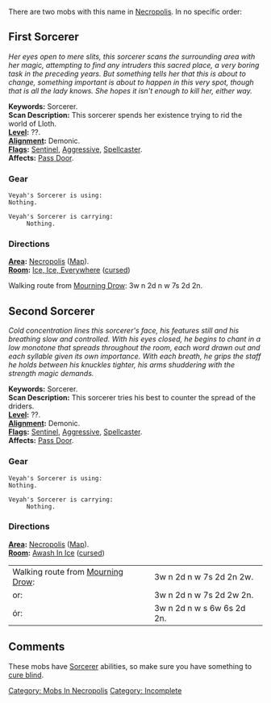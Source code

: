 There are two mobs with this name in
[Necropolis](:Category:Necropolis "wikilink"). In no specific order:

## First Sorcerer

*Her eyes open to mere slits, this sorcerer scans the surrounding area
with her magic, attempting to find any intruders this sacred place, a
very boring task in the preceding years. But something tells her that
this is about to change, something important is about to happen in this
very spot, though that is all the lady knows. She hopes it isn't enough
to kill her, either way.*

**Keywords:** Sorcerer.  
**Scan Description:** This sorcerer spends her existence trying to rid
the world of Lloth.  
**[Level](Level "wikilink"):** ??.  
**[Alignment](Alignment "wikilink"):** Demonic.  
**[Flags](:Category:_Mob_Types "wikilink"):**
[Sentinel](Sentinel_Mobs "wikilink"),
[Aggressive](Aggressive_Mobs "wikilink"),
[Spellcaster](Spellcasting_Mobs "wikilink").  
**Affects:** [Pass Door](Pass_Door "wikilink").  

### Gear

`Veyah's Sorcerer is using:`  
`Nothing.`

`Veyah's Sorcerer is carrying:`  
`     Nothing.`

### Directions

**[Area](:Category:_Areas "wikilink"):**
[Necropolis](:Category:_Necropolis "wikilink")
([Map](Necropolis_Map "wikilink")).  
**[Room](:Category:_Rooms "wikilink"):** [Ice, Ice,
Everywhere](Ice,_Ice,_Everywhere_(Necropolis) "wikilink")
([cursed](Cursed_Rooms "wikilink"))

Walking route from [Mourning Drow](Mourning_Drow "wikilink"): 3w n 2d n
w 7s 2d 2n.

## Second Sorcerer

*Cold concentration lines this sorcerer's face, his features still and
his breathing slow and controlled. With his eyes closed, he begins to
chant in a low monotone that spreads throughout the room, each word
drawn out and each syllable given its own importance. With each breath,
he grips the staff he holds between his knuckles tighter, his arms
shuddering with the strength magic demands.*

**Keywords:** Sorcerer.  
**Scan Description:** This sorcerer tries his best to counter the spread
of the driders.  
**[Level](Level "wikilink"):** ??.  
**[Alignment](Alignment "wikilink"):** Demonic.  
**[Flags](:Category:_Mob_Types "wikilink"):**
[Sentinel](Sentinel_Mobs "wikilink"),
[Aggressive](Aggressive_Mobs "wikilink"),
[Spellcaster](Spellcasting_Mobs "wikilink").  
**Affects:** [Pass Door](Pass_Door "wikilink").  

### Gear

`Veyah's Sorcerer is using:`  
`Nothing.`

`Veyah's Sorcerer is carrying:`  
`     Nothing.`

### Directions

**[Area](:Category:_Areas "wikilink"):**
[Necropolis](:Category:_Necropolis "wikilink")
([Map](Necropolis_Map "wikilink")).  
**[Room](:Category:_Rooms "wikilink"):** [Awash In
Ice](Awash_In_Ice_(Necropolis) "wikilink")
([cursed](Cursed_Rooms "wikilink"))

|                                                               |                            |
|---------------------------------------------------------------|----------------------------|
| Walking route from [Mourning Drow](Mourning_Drow "wikilink"): | 3w n 2d n w 7s 2d 2n 2w.   |
| or:                                                           | 3w n 2d n w 7s 2d 2w 2n.   |
| ór:                                                           | 3w n 2d n w s 6w 6s 2d 2n. |

## Comments

These mobs have [Sorcerer](:Category:Sorcerers "wikilink") abilities, so
make sure you have something to [cure blind](Cure_Blindness "wikilink").

[Category: Mobs In Necropolis](Category:_Mobs_In_Necropolis "wikilink")
[Category: Incomplete](Category:_Incomplete "wikilink")
